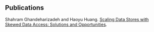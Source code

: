 ## Publications 

Shahram Ghandeharizadeh and Haoyu Huang. [Scaling Data Stores with Skewed Data Access:  Solutions and Opportunities](./skeda.pdf).
